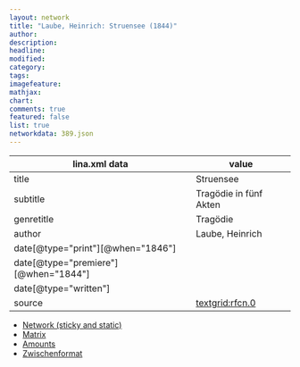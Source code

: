 ```yaml
---
layout: network
title: "Laube, Heinrich: Struensee (1844)"
author:
description:
headline:
modified:
category:
tags:
imagefeature: 
mathjax: 
chart: 
comments: true
featured: false
list: true
networkdata: 389.json
---
```

lina.xml data  | value
------------- | -------------
title|Struensee
subtitle|Tragödie in fünf Akten
genretitle|Tragödie
author|Laube, Heinrich
date[@type="print"][@when="1846"]|
date[@type="premiere"][@when="1844"]|
date[@type="written"]|
source|[textgrid:rfcn.0](https://textgridlab.org/1.0/tgcrud-public/rest/textgrid:rfcn.0/data)



* [Network (sticky and static)](/network389)
* [Matrix](/matrix389)
* [Amounts](/amounts389)
* [Zwischenformat](/lina389 )
